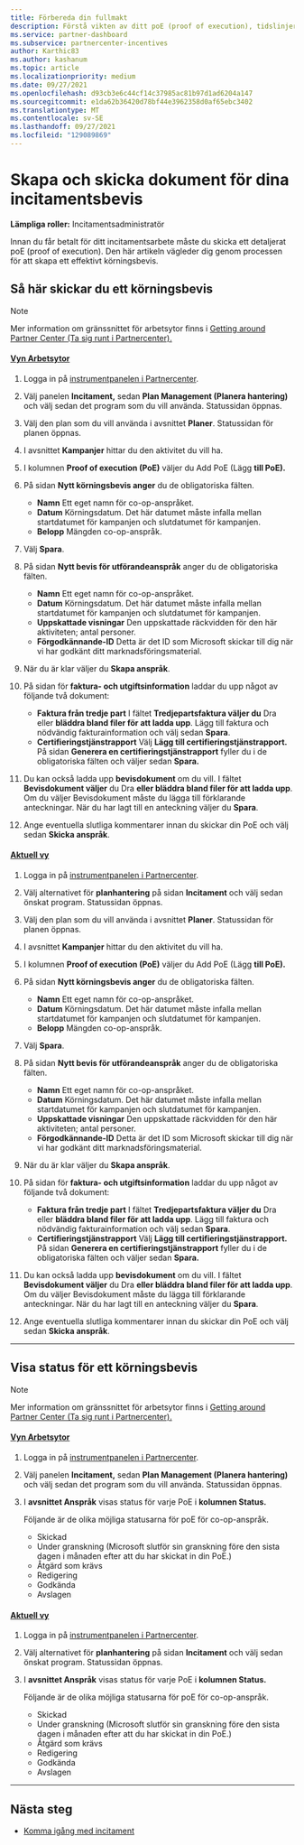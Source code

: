 ```yaml
---
title: Förbereda din fullmakt
description: Förstå vikten av ditt poE (proof of execution), tidslinjer, visningsstatus och riktlinjer för att skicka in.
ms.service: partner-dashboard
ms.subservice: partnercenter-incentives
author: Karthic83
ms.author: kashanum
ms.topic: article
ms.localizationpriority: medium
ms.date: 09/27/2021
ms.openlocfilehash: d93cb3e6c44cf14c37985ac81b97d1ad6204a147
ms.sourcegitcommit: e1da62b36420d78bf44e3962358d0af65ebc3402
ms.translationtype: MT
ms.contentlocale: sv-SE
ms.lasthandoff: 09/27/2021
ms.locfileid: "129089869"
---
```

# <a name="create-and-submit-documents-for-your-incentives-proof-of-execution"></a>Skapa och skicka dokument för dina incitamentsbevis

**Lämpliga roller:** Incitamentsadministratör

Innan du får betalt för ditt incitamentsarbete måste du skicka ett detaljerat poE (proof of execution). Den här artikeln vägleder dig genom processen för att skapa ett effektivt körningsbevis.

## <a name="how-to-submit-a-proof-of-execution"></a>Så här skickar du ett körningsbevis

> [!NOTE]
> Mer information om gränssnittet för arbetsytor finns i [Getting around Partner Center (Ta sig runt i Partnercenter).](get-around-partner-center.md#turn-workspaces-on-and-off)

#### <a name="workspaces-view"></a>[Vyn Arbetsytor](#tab/workspaces-view)

1. Logga in på [instrumentpanelen i Partnercenter](https://partner.microsoft.com/dashboard/).

2. Välj panelen **Incitament,** sedan **Plan Management (Planera hantering)** och välj sedan det program som du vill använda. Statussidan öppnas.

3. Välj den plan som du vill använda i avsnittet **Planer**. Statussidan för planen öppnas.

4. I avsnittet **Kampanjer** hittar du den aktivitet du vill ha.

5. I kolumnen **Proof of execution (PoE)** väljer du Add PoE (Lägg **till PoE).**

6. På sidan **Nytt körningsbevis anger** du de obligatoriska fälten.

   - **Namn**  Ett eget namn för co-op-anspråket.
   - **Datum**  Körningsdatum. Det här datumet måste infalla mellan startdatumet för kampanjen och slutdatumet för kampanjen.
   - **Belopp**  Mängden co-op-anspråk.

7. Välj **Spara**.

8. På sidan **Nytt bevis för utförandeanspråk** anger du de obligatoriska fälten.

   - **Namn**  Ett eget namn för co-op-anspråket.
   - **Datum**  Körningsdatum. Det här datumet måste infalla mellan startdatumet för kampanjen och slutdatumet för kampanjen.
   - **Uppskattade visningar**   Den uppskattade räckvidden för den här aktiviteten; antal personer.
   - **Förgodkännande-ID**   Detta är det ID som Microsoft skickar till dig när vi har godkänt ditt marknadsföringsmaterial.

9. När du är klar väljer du **Skapa anspråk**.

10. På sidan för **faktura- och utgiftsinformation** laddar du upp något av följande två dokument:
    - **Faktura från tredje part**  I fältet **Tredjepartsfaktura väljer du** Dra eller **bläddra bland filer för att ladda upp**. Lägg till faktura och nödvändig fakturainformation och välj sedan **Spara**.
    - **Certifieringstjänstrapport**  Välj **Lägg till certifieringstjänstrapport.** På sidan **Generera en certifieringstjänstrapport** fyller du i de obligatoriska fälten och väljer sedan **Spara.**

11. Du kan också ladda upp **bevisdokument** om du vill. I fältet **Bevisdokument väljer** du Dra **eller bläddra bland filer för att ladda upp**. Om du väljer Bevisdokument måste du lägga till förklarande anteckningar. När du har lagt till en anteckning väljer du **Spara**.

12. Ange eventuella slutliga kommentarer innan du skickar din PoE och välj sedan **Skicka anspråk**.

#### <a name="current-view"></a>[Aktuell vy](#tab/current-view)

1. Logga in på [instrumentpanelen i Partnercenter](https://partner.microsoft.com/dashboard/).

2. Välj alternativet för **planhantering** på sidan **Incitament** och välj sedan önskat program. Statussidan öppnas.

3. Välj den plan som du vill använda i avsnittet **Planer**. Statussidan för planen öppnas.

4. I avsnittet **Kampanjer** hittar du den aktivitet du vill ha.

5. I kolumnen **Proof of execution (PoE)** väljer du Add PoE (Lägg **till PoE).**

6. På sidan **Nytt körningsbevis anger** du de obligatoriska fälten.

   - **Namn**  Ett eget namn för co-op-anspråket.
   - **Datum**  Körningsdatum. Det här datumet måste infalla mellan startdatumet för kampanjen och slutdatumet för kampanjen.
   - **Belopp**  Mängden co-op-anspråk.

7. Välj **Spara**.

8. På sidan **Nytt bevis för utförandeanspråk** anger du de obligatoriska fälten.

   - **Namn**  Ett eget namn för co-op-anspråket.
   - **Datum**  Körningsdatum. Det här datumet måste infalla mellan startdatumet för kampanjen och slutdatumet för kampanjen.
   - **Uppskattade visningar**   Den uppskattade räckvidden för den här aktiviteten; antal personer.
   - **Förgodkännande-ID**   Detta är det ID som Microsoft skickar till dig när vi har godkänt ditt marknadsföringsmaterial.

9. När du är klar väljer du **Skapa anspråk**.

10. På sidan för **faktura- och utgiftsinformation** laddar du upp något av följande två dokument:
    - **Faktura från tredje part**  I fältet **Tredjepartsfaktura väljer du** Dra eller **bläddra bland filer för att ladda upp**. Lägg till faktura och nödvändig fakturainformation och välj sedan **Spara**.
    - **Certifieringstjänstrapport**  Välj **Lägg till certifieringstjänstrapport.** På sidan **Generera en certifieringstjänstrapport** fyller du i de obligatoriska fälten och väljer sedan **Spara.**

11. Du kan också ladda upp **bevisdokument** om du vill. I fältet **Bevisdokument väljer** du Dra **eller bläddra bland filer för att ladda upp**. Om du väljer Bevisdokument måste du lägga till förklarande anteckningar. När du har lagt till en anteckning väljer du **Spara**.

12. Ange eventuella slutliga kommentarer innan du skickar din PoE och välj sedan **Skicka anspråk**.

* * *

## <a name="view-the-status-of-a-proof-of-execution"></a>Visa status för ett körningsbevis

> [!NOTE]
> Mer information om gränssnittet för arbetsytor finns i [Getting around Partner Center (Ta sig runt i Partnercenter).](get-around-partner-center.md#turn-workspaces-on-and-off)

#### <a name="workspaces-view"></a>[Vyn Arbetsytor](#tab/workspaces-view)

1. Logga in på [instrumentpanelen i Partnercenter](https://partner.microsoft.com/dashboard/).

2. Välj panelen **Incitament,** sedan **Plan Management (Planera hantering)** och välj sedan det program som du vill använda. Statussidan öppnas.

3. I **avsnittet Anspråk** visas status för varje PoE i **kolumnen Status.**

   Följande är de olika möjliga statusarna för poE för co-op-anspråk.

   - Skickad
   - Under granskning (Microsoft slutför sin granskning före den sista dagen i månaden efter att du har skickat in din PoE.)
   - Åtgärd som krävs
   - Redigering
   - Godkända
   - Avslagen

#### <a name="current-view"></a>[Aktuell vy](#tab/current-view)

1. Logga in på [instrumentpanelen i Partnercenter](https://partner.microsoft.com/dashboard/).

2. Välj alternativet för **planhantering** på sidan **Incitament** och välj sedan önskat program. Statussidan öppnas.

3. I **avsnittet Anspråk** visas status för varje PoE i **kolumnen Status.**

   Följande är de olika möjliga statusarna för poE för co-op-anspråk.

   - Skickad
   - Under granskning (Microsoft slutför sin granskning före den sista dagen i månaden efter att du har skickat in din PoE.)
   - Åtgärd som krävs
   - Redigering
   - Godkända
   - Avslagen

* * *

## <a name="next-steps"></a>Nästa steg

- [Komma igång med incitament](incentives-get-started-intro.md)